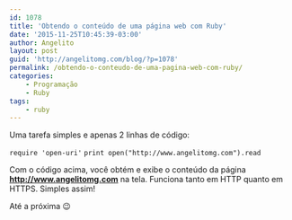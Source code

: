 ```yaml
---
id: 1078
title: 'Obtendo o conteúdo de uma página web com Ruby'
date: '2015-11-25T10:45:39-03:00'
author: Angelito
layout: post
guid: 'http://angelitomg.com/blog/?p=1078'
permalink: /obtendo-o-conteudo-de-uma-pagina-web-com-ruby/
categories:
    - Programação
    - Ruby
tags:
    - ruby
---
```


Uma tarefa simples e apenas 2 linhas de código:

`require 'open-uri'`
`print open("http://www.angelitomg.com").read`

Com o código acima, você obtém e exibe o conteúdo da página **<http://www.angelitomg.com>** na tela. Funciona tanto em HTTP quanto em HTTPS. Simples assim!

Até a próxima 😉
